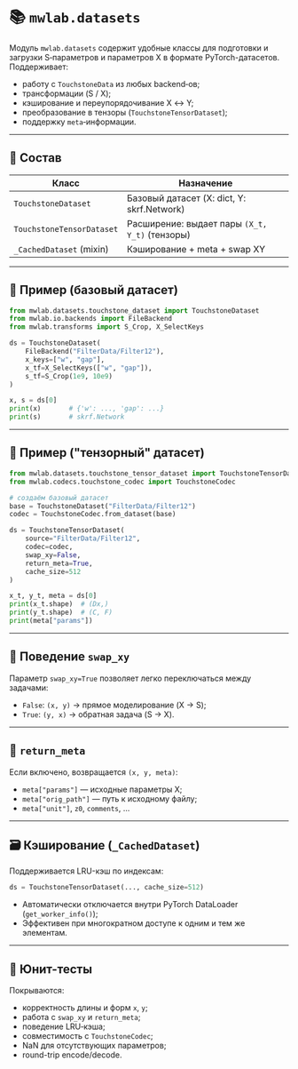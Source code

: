 # 📚 `mwlab.datasets`

Модуль `mwlab.datasets` содержит удобные классы для подготовки и загрузки S‑параметров и параметров X в формате PyTorch-датасетов. Поддерживает:

- работу с `TouchstoneData` из любых backend‑ов;
- трансформации (S / X);
- кэширование и переупорядочивание X ↔ Y;
- преобразование в тензоры (`TouchstoneTensorDataset`);
- поддержку `meta`‑информации.

---

## 🧱 Состав

| Класс                      | Назначение                                      |
|----------------------------|-------------------------------------------------|
| `TouchstoneDataset`        | Базовый датасет (X: dict, Y: skrf.Network)      |
| `TouchstoneTensorDataset`  | Расширение: выдает пары `(X_t, Y_t)` (тензоры) |
| `_CachedDataset` (mixin)   | Кэширование + meta + swap XY                    |

---

## 🧪 Пример (базовый датасет)

```python
from mwlab.datasets.touchstone_dataset import TouchstoneDataset
from mwlab.io.backends import FileBackend
from mwlab.transforms import S_Crop, X_SelectKeys

ds = TouchstoneDataset(
    FileBackend("FilterData/Filter12"),
    x_keys=["w", "gap"],
    x_tf=X_SelectKeys(["w", "gap"]),
    s_tf=S_Crop(1e9, 10e9)
)

x, s = ds[0]
print(x)       # {'w': ..., 'gap': ...}
print(s)       # skrf.Network
```

---

## 🔁 Пример ("тензорный" датасет)

```python
from mwlab.datasets.touchstone_tensor_dataset import TouchstoneTensorDataset
from mwlab.codecs.touchstone_codec import TouchstoneCodec

# создаём базовый датасет
base = TouchstoneDataset("FilterData/Filter12")
codec = TouchstoneCodec.from_dataset(base)

ds = TouchstoneTensorDataset(
    source="FilterData/Filter12",
    codec=codec,
    swap_xy=False,
    return_meta=True,
    cache_size=512
)

x_t, y_t, meta = ds[0]
print(x_t.shape)  # (Dx,)
print(y_t.shape)  # (C, F)
print(meta["params"])
```

---

## 🔁 Поведение `swap_xy`

Параметр `swap_xy=True` позволяет легко переключаться между задачами:

- `False`: `(x, y)` → прямое моделирование (X → S);
- `True`: `(y, x)` → обратная задача (S → X).

---

## 🧠 `return_meta`

Если включено, возвращается `(x, y, meta)`:

- `meta["params"]` — исходные параметры X;
- `meta["orig_path"]` — путь к исходному файлу;
- `meta["unit"]`, `z0`, `comments`, ...

---

## 🗃️ Кэширование (`_CachedDataset`)

Поддерживается LRU-кэш по индексам:

```python
ds = TouchstoneTensorDataset(..., cache_size=512)
```

- Автоматически отключается внутри PyTorch DataLoader (`get_worker_info()`);
- Эффективен при многократном доступе к одним и тем же элементам.

---

## 🧪 Юнит-тесты

Покрываются:

- корректность длины и форм `x`, `y`;
- работа с `swap_xy` и `return_meta`;
- поведение LRU‑кэша;
- совместимость с `TouchstoneCodec`;
- NaN для отсутствующих параметров;
- round-trip encode/decode.
